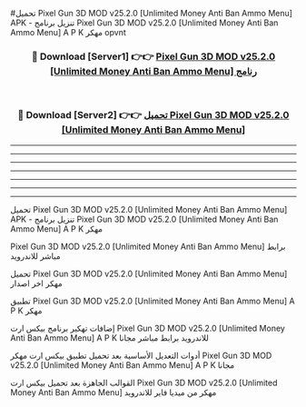 #تحميل Pixel Gun 3D MOD v25.2.0 [Unlimited Money Anti Ban Ammo Menu]  APK - تنزيل برنامج Pixel Gun 3D MOD v25.2.0 [Unlimited Money Anti Ban Ammo Menu]  A P K مهكر opvnt 



<div align="center">
<h3>🔴 Download [Server1] 👉👉 <a href="https://apkdownload10.web.app/?title=Pixel Gun 3D MOD v25.2.0 [Unlimited Money Anti Ban Ammo Menu] ">Pixel Gun 3D MOD v25.2.0 [Unlimited Money Anti Ban Ammo Menu]  رنامج</a></h3><br>

<h3>🔴 Download [Server2] 👉👉 <a href="https://apkdownload10.web.app/?title=Pixel Gun 3D MOD v25.2.0 [Unlimited Money Anti Ban Ammo Menu] ">تحميل Pixel Gun 3D MOD v25.2.0 [Unlimited Money Anti Ban Ammo Menu]  </a></h3>
</div>


----------------------------------------------------------

----------------------------------------------------------

----------------------------------------------------------

----------------------------------------------------------

----------------------------------------------------------

----------------------------------------------------------

----------------------------------------------------------

تحميل Pixel Gun 3D MOD v25.2.0 [Unlimited Money Anti Ban Ammo Menu]  APK - تنزيل برنامج Pixel Gun 3D MOD v25.2.0 [Unlimited Money Anti Ban Ammo Menu]  A P K مهكر

Pixel Gun 3D MOD v25.2.0 [Unlimited Money Anti Ban Ammo Menu]  برابط مباشر للاندرويد

تحميل Pixel Gun 3D MOD v25.2.0 [Unlimited Money Anti Ban Ammo Menu]  مهكر اخر اصدار

تطبيق Pixel Gun 3D MOD v25.2.0 [Unlimited Money Anti Ban Ammo Menu]  A P K مهكر

إضافات تهكير برنامج بيكس ارت Pixel Gun 3D MOD v25.2.0 [Unlimited Money Anti Ban Ammo Menu]  A P K للاندرويد برابط مباشر مجانا

أدوات التعديل الأساسية بعد تحميل تطبيق بيكس ارت مهكر Pixel Gun 3D MOD v25.2.0 [Unlimited Money Anti Ban Ammo Menu]  A P K مجانا

القوالب الجاهزة بعد تحميل بيكس ارت Pixel Gun 3D MOD v25.2.0 [Unlimited Money Anti Ban Ammo Menu]  مهكر من ميديا فاير للاندرويد


